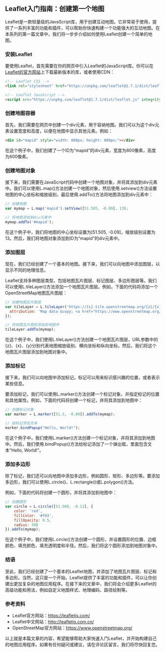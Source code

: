 ## Leaflet入门指南：创建第一个地图

Leaflet是一款轻量级的JavaScript库，用于创建互动地图。它非常易于使用，提供了一系列丰富的功能和插件，可以帮助你快速构建一个功能强大的互动地图。在本系列的第一篇文章中，我们将一步步介绍如何使用Leaflet创建一个简单的地图。

### 安装Leaflet

要使用Leaflet，首先需要在你的网页中引入Leaflet的JavaScript库。你可以在[Leaflet的官方网站](https://leafletjs.com/)上下载最新版本的库，或者使用CDN：

```html
<!-- Leaflet CSS -->
<link rel="stylesheet" href="https://unpkg.com/leaflet@1.7.1/dist/leaflet.css" integrity="sha384-BuV7IZh5wstl5m5r81o+njvzk9+hG+vz+aVZOX1+ZzI2w8eA/PhI3q/v3/3Tj+Ea" crossorigin=""/>

<!-- Leaflet JavaScript -->
<script src="https://unpkg.com/leaflet@1.7.1/dist/leaflet.js" integrity="sha384-+9X2m+pQ/E+yZll1w8GgzPiOumQ83oE+24bG5kr/HuV7ukh6r5r7rIrs5Y5V1BB5" crossorigin=""></script>
```

### 创建地图容器

首先，我们需要在网页中创建一个div元素，用于容纳地图。我们可以为这个div元素设置宽度和高度，以便在地图中显示其他元素。例如：

```html
<div id="mapid" style="width: 800px; height: 600px;"></div>
```

在这个例子中，我们创建了一个ID为“mapid”的div元素，宽度为800像素，高度为600像素。

### 创建地图对象

接下来，我们需要在JavaScript代码中创建一个地图对象，并将其添加到div元素中。我们可以使用L.map()方法创建一个地图对象，然后使用.setview()方法设置地图的中心坐标和缩放级别，最后使用.addTo()方法将地图添加到div元素中：

```javascript
// 创建地图
var mymap = L.map('mapid').setView([51.505, -0.09], 13);

// 将地图添加到div元素中
mymap.addTo('#mapid');
```

在这个例子中，我们将地图的中心坐标设置为[51.505, -0.09]，缩放级别设置为13。然后，我们将地图对象添加到ID为“mapid”的div元素中。

### 添加图层

现在，我们已经创建了一个基本的地图。接下来，我们可以向地图中添加图层，以显示不同的地理信息。

Leaflet支持多种图层类型，包括地图瓦片图层、标记图层、多边形图层等。我们可以使用L.tileLayer()方法添加一个地图瓦片图层。例如，下面的代码将添加一个OpenStreetMap地图瓦片图层：

```javascript
// 创建地图瓦片图层
var tileLayer = L.tileLayer('https://{s}.tile.openstreetmap.org/{z}/{x}/{y}.png', {
  attribution: 'Map data &copy; <a href="https://www.openstreetmap.org/">OpenStreetMap</a> contributors'
});

// 将地图瓦片图层添加到地图中
tileLayer.addTo(mymap);
```

在这个例子中，我们使用L.tileLayer()方法创建一个地图瓦片图层，URL参数中的{z}、{x}、{y}分别代表地图缩放级别、横向坐标和纵向坐标。然后，我们将这个地图瓦片图层添加到地图对象中。

### 添加标记

接下来，我们可以向地图中添加标记。标记可以用来标识感兴趣的位置，或者表示某些信息。

要添加标记，我们可以使用L.marker()方法创建一个标记对象，并指定标记的位置和其他属性。例如，下面的代码将创建一个标记，并将其添加到地图中：

```javascript
// 创建标记对象
var marker = L.marker([51.5, -0.09]).addTo(mymap);

// 给标记添加文本
marker.bindPopup("Hello, World!");
```

在这个例子中，我们使用L.marker()方法创建一个标记对象，并将其添加到地图中。然后，我们使用.bindPopup()方法给标记添加了一个弹出框，里面包含文本“Hello, World!”。

### 添加多边形

除了标记，我们还可以向地图中添加多边形，例如圆形、矩形、多边形等。要添加多边形，我们可以使用L.circle()、L.rectangle()或L.polygon()方法。

例如，下面的代码将创建一个圆形，并将其添加到地图中：

```javascript
// 创建圆形
var circle = L.circle([51.508, -0.11], {
    color: 'red',
    fillColor: '#f03',
    fillOpacity: 0.5,
    radius: 500
}).addTo(mymap);
```

在这个例子中，我们使用L.circle()方法创建一个圆形，并设置圆形的位置、边框颜色、填充颜色、填充透明度和半径。然后，我们将这个圆形添加到地图对象中。

### 结语

至此，我们已经创建了一个基本的Leaflet地图，并添加了地图瓦片图层、标记和多边形。当然，这只是一个开始，Leaflet提供了丰富的功能和插件，可以让你创建出更加复杂的地图应用程序。在接下来的文章中，我们将会介绍更多Leaflet的高级功能和用法，例如自定义地图样式、地理编码、路径绘制等。

### 参考资料

- Leaflet官方网站：<https://leafletjs.com/>
- Leaflet中文网站：<http://leafletjs.com.cn/>
- OpenStreetMap官方网站：<https://www.openstreetmap.org/>

以上就是本篇文章的内容，希望能够帮助大家快速入门Leaflet，并开始构建自己的地图应用程序。如果有任何疑问或建议，请在评论区留言，我们将尽快回复您。
